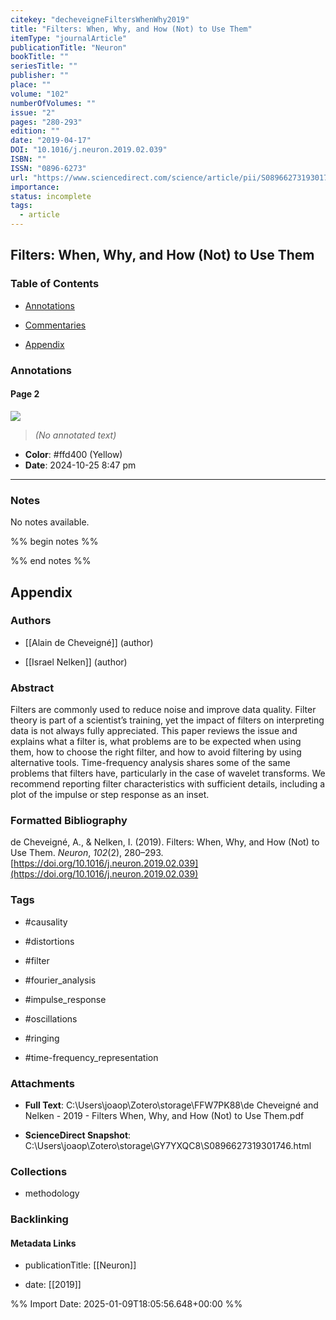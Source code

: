 ```yaml
---
citekey: "decheveigneFiltersWhenWhy2019"
title: "Filters: When, Why, and How (Not) to Use Them"
itemType: "journalArticle"
publicationTitle: "Neuron"
bookTitle: ""
seriesTitle: ""
publisher: ""
place: ""
volume: "102"
numberOfVolumes: ""
issue: "2"
pages: "280-293"
edition: ""
date: "2019-04-17"
DOI: "10.1016/j.neuron.2019.02.039"
ISBN: ""
ISSN: "0896-6273"
url: "https://www.sciencedirect.com/science/article/pii/S0896627319301746"
importance: 
status: incomplete
tags:
  - article
---
```


## Filters: When, Why, and How (Not) to Use Them

### Table of Contents

- [Annotations](#annotations)

+ [Commentaries](#commentaries)

- [Appendix](#appendix)

### Annotations




#### Page 2




![](<0 - Supplementary/images/decheveigneFiltersWhenWhy2019.md/image-2-x35-y553.png>)



> *(No annotated text)*




- **Color**: #ffd400 (Yellow)
- **Date**: 2024-10-25 8:47 pm

---





### Notes


No notes available.


%% begin notes %%

<!-- Write your personal notes here -->

%% end notes %%

## Appendix

### Authors


- [[Alain de Cheveigné]] (author)

- [[Israel Nelken]] (author)



### Abstract

Filters are commonly used to reduce noise and improve data quality. Filter theory is part of a scientist’s training, yet the impact of filters on interpreting data is not always fully appreciated. This paper reviews the issue and explains what a filter is, what problems are to be expected when using them, how to choose the right filter, and how to avoid filtering by using alternative tools. Time-frequency analysis shares some of the same problems that filters have, particularly in the case of wavelet transforms. We recommend reporting filter characteristics with sufficient details, including a plot of the impulse or step response as an inset.


### Formatted Bibliography

de Cheveigné, A., & Nelken, I. (2019). Filters: When, Why, and How (Not) to Use Them. _Neuron_, _102_(2), 280–293. [https://doi.org/10.1016/j.neuron.2019.02.039](https://doi.org/10.1016/j.neuron.2019.02.039)


### Tags


- #causality

- #distortions

- #filter

- #fourier_analysis

- #impulse_response

- #oscillations

- #ringing

- #time-frequency_representation




### Attachments


- **Full Text**: C:\Users\joaop\Zotero\storage\FFW7PK88\de Cheveigné and Nelken - 2019 - Filters When, Why, and How (Not) to Use Them.pdf

- **ScienceDirect Snapshot**: C:\Users\joaop\Zotero\storage\GY7YXQC8\S0896627319301746.html




### Collections


- methodology





### Backlinking


#### Metadata Links


- publicationTitle: [[Neuron]]




- date: [[2019]]





<!-- Any additional notes or comments -->


%% Import Date: 2025-01-09T18:05:56.648+00:00 %%
